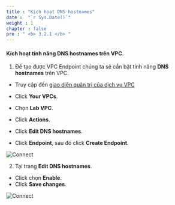 ```yaml
---
title : "Kích hoạt DNS hostnames"
date :  "`r Sys.Date()`" 
weight : 1
chapter : false
pre : " <b> 3.2.1 </b> "
---
```

#### Kích hoạt tính năng DNS hostnames trên VPC.

1. Để tạo được VPC Endpoint chúng ta sẽ cần bật tính năng **DNS hostnames** trên VPC.
 +  Truy cập đến [giao diện quản trị của dịch vụ VPC](https://console.aws.amazon.com/vpc/home)
 + Click **Your VPCs**.
 + Chọn **Lab VPC**.
 + Click **Actions**.
 + Click **Edit DNS hostnames**.

 + Click **Endpoint**, sau đó click **Create Endpoint**.

![Connect](images/3.connect/009-connect.png)

2. Tại trang **Edit DNS hostnames**.
  + Click chọn **Enable**.
  + Click **Save changes**.

![Connect](images/3.connect/010-connect.png)
